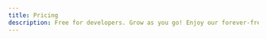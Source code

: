 ```yaml
---
title: Pricing
description: Free for developers. Grow as you go! Enjoy our forever-free hobby plan and a fair and transparent usage-based pricing model when you expand!
---
```

